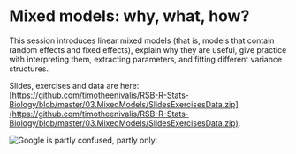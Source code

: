# Mixed models: why, what, how?

This session introduces linear mixed models (that is, models that contain random effects and fixed effects), explain why they are useful, give practice with interpreting them, extracting parameters, and fitting different variance structures.

Slides, exercises and data are here: [https://github.com/timotheenivalis/RSB-R-Stats-Biology/blob/master/03.MixedModels/SlidesExercisesData.zip](https://github.com/timotheenivalis/RSB-R-Stats-Biology/blob/master/03.MixedModels/SlidesExercisesData.zip).


![Google is partly confused, partly only:](mixmodels)

